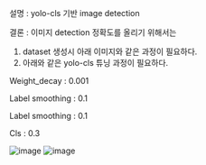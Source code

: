 설명 : yolo-cls 기반 image detection

결론 : 이미지 detection 정확도를 올리기 위해서는 

1. dataset 생성시 아래 이미지와 같은 과정이 필요하다.
2. 아래와 같은 yolo-cls 튜닝 과정이 필요하다.

Weight_decay : 0.001

Label smoothing : 0.1

Label smoothing : 0.1

Cls : 0.3

![image](https://github.com/user-attachments/assets/37b9621e-60a4-4911-85b3-ce23ef8a850e)
![image](https://github.com/user-attachments/assets/8f02ae2c-2fdc-453c-8475-389ab9bd909a)



